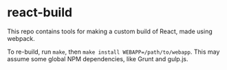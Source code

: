 # react-build

This repo contains tools for making a custom build of React, made using webpack.

To re-build, run `make`, then `make install WEBAPP=/path/to/webapp`.
This may assume some global NPM dependencies, like Grunt and gulp.js.
